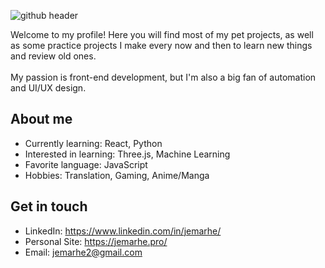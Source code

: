 ![github header](https://user-images.githubusercontent.com/24983230/137495947-aac4d74a-0df1-40fe-a549-ef77f1b69717.png)

Welcome to my profile! Here you will find most of my pet projects, as well as some practice projects I make every now and then to learn new things and review old ones.
<br/><br/>
My passion is front-end development, but I'm also a big fan of automation and UI/UX design.

<h2>About me</h2>

* Currently learning: React, Python
* Interested in learning: Three.js, Machine Learning
* Favorite language: JavaScript
* Hobbies: Translation, Gaming, Anime/Manga

<h2>Get in touch</h2>

* LinkedIn: https://www.linkedin.com/in/jemarhe/
* Personal Site: https://jemarhe.pro/
* Email: jemarhe2@gmail.com
